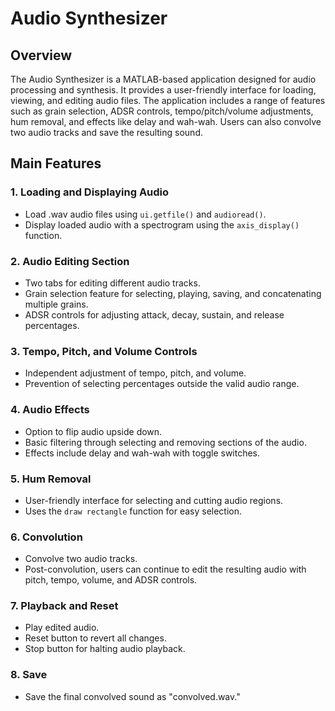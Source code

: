 # Audio Synthesizer

## Overview

The Audio Synthesizer is a MATLAB-based application designed for audio processing and synthesis. It provides a user-friendly interface for loading, viewing, and editing audio files. The application includes a range of features such as grain selection, ADSR controls, tempo/pitch/volume adjustments, hum removal, and effects like delay and wah-wah. Users can also convolve two audio tracks and save the resulting sound.

## Main Features

### 1. Loading and Displaying Audio

- Load .wav audio files using `ui.getfile()` and `audioread()`.
- Display loaded audio with a spectrogram using the `axis_display()` function.

### 2. Audio Editing Section

- Two tabs for editing different audio tracks.
- Grain selection feature for selecting, playing, saving, and concatenating multiple grains.
- ADSR controls for adjusting attack, decay, sustain, and release percentages.

### 3. Tempo, Pitch, and Volume Controls

- Independent adjustment of tempo, pitch, and volume.
- Prevention of selecting percentages outside the valid audio range.

### 4. Audio Effects

- Option to flip audio upside down.
- Basic filtering through selecting and removing sections of the audio.
- Effects include delay and wah-wah with toggle switches.

### 5. Hum Removal

- User-friendly interface for selecting and cutting audio regions.
- Uses the `draw rectangle` function for easy selection.

### 6. Convolution

- Convolve two audio tracks.
- Post-convolution, users can continue to edit the resulting audio with pitch, tempo, volume, and ADSR controls.

### 7. Playback and Reset

- Play edited audio.
- Reset button to revert all changes.
- Stop button for halting audio playback.

### 8. Save

- Save the final convolved sound as "convolved.wav."
